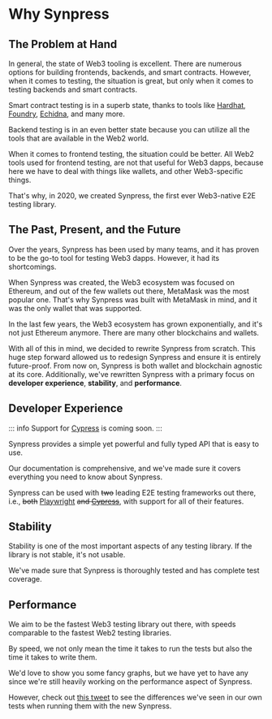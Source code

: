 # Why Synpress

## The Problem at Hand

In general, the state of Web3 tooling is excellent. There are numerous options for building frontends, backends, and smart contracts. 
However, when it comes to testing, the situation is great, but only when it comes to testing backends and smart contracts.

Smart contract testing is in a superb state, thanks to tools like [Hardhat](https://hardhat.org/), [Foundry](https://github.com/foundry-rs/foundry), [Echidna](https://github.com/crytic/echidna), and many more.

Backend testing is in an even better state because you can utilize all the tools that are available in the Web2 world.

When it comes to frontend testing, the situation could be better. All Web2 tools used for frontend testing, are not that useful for Web3 dapps, because here we have to deal with things like wallets, and other Web3-specific things.

That's why, in 2020, we created Synpress, the first ever Web3-native E2E testing library.

## The Past, Present, and the Future

Over the years, Synpress has been used by many teams, and it has proven to be the go-to tool for testing Web3 dapps. However, it had its shortcomings.

When Synpress was created, the Web3 ecosystem was focused on Ethereum, and out of the few wallets out there, MetaMask was the most popular one. That's why Synpress was built with MetaMask in mind, and it was the only wallet that was supported.

In the last few years, the Web3 ecosystem has grown exponentially, and it's not just Ethereum anymore. There are many other blockchains and wallets.

With all of this in mind, we decided to rewrite Synpress from scratch. This huge step forward allowed us to redesign Synpress and ensure it is entirely future-proof. From now on, Synpress is both wallet and blockchain agnostic at its core.
Additionally, we've rewritten Synpress with a primary focus on **developer experience**, **stability**, and **performance**.

## Developer Experience

::: info
Support for [Cypress](https://www.cypress.io/) is coming soon.
:::

Synpress provides a simple yet powerful and fully typed API that is easy to use.

Our documentation is comprehensive, and we've made sure it covers everything you need to know about Synpress.

Synpress can be used with ~~two~~ leading E2E testing frameworks out there, i.e., ~~both~~ [Playwright](https://playwright.dev/) ~~and [Cypress](https://www.cypress.io/)~~, with support for all of their features.

## Stability

Stability is one of the most important aspects of any testing library. If the library is not stable, it's not usable. 

We've made sure that Synpress is thoroughly tested and has complete test coverage.

## Performance

We aim to be the fastest Web3 testing library out there, with speeds comparable to the fastest Web2 testing libraries.

By speed, we not only mean the time it takes to run the tests but also the time it takes to write them.

We'd love to show you some fancy graphs, but we have yet to have any since we're still heavily working on the performance aspect of Synpress.

However, check out [this tweet](https://x.com/0xDuckception/status/1741498318860042438) to see the differences we've seen in our own tests when running them with the new Synpress.
